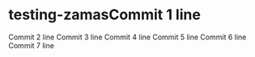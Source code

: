 # testing-zamasCommit 1 line
Commit 2 line
Commit 3 line
Commit 4 line
Commit 5 line
Commit 6 line
Commit 7 line
